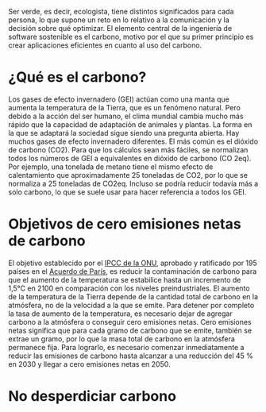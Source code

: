Ser verde, es decir, ecologista, tiene distintos significados para cada persona, lo que supone un reto en lo relativo a la comunicación y la decisión sobre qué optimizar. El elemento central de la ingeniería de software sostenible es el carbono, motivo por el que su primer principio es crear aplicaciones eficientes en cuanto al uso del carbono.

# ¿Qué es el carbono?

Los gases de efecto invernadero (GEI) actúan como una manta que aumenta la temperatura de la Tierra, que es un fenómeno natural. Pero debido a la acción del ser humano, el clima mundial cambia mucho más rápido que la capacidad de adaptación de animales y plantas. La forma en la que se adaptará la sociedad sigue siendo una pregunta abierta.
Hay muchos gases de efecto invernadero diferentes. El más común es el dióxido de carbono (CO2). Para que los cálculos sean más fáciles, se normalizan todos los números de GEI a equivalentes en dióxido de carbono (CO 2eq). Por ejemplo, una tonelada de metano tiene el mismo efecto de calentamiento que aproximadamente 25 toneladas de CO2, por lo que se normaliza a 25 toneladas de CO2eq. Incluso se podría reducir todavía más a solo carbono, lo que se suele usar para hacer referencia a todos los GEI.

# Objetivos de cero emisiones netas de carbono

El objetivo establecido por el [IPCC de la ONU](https://www.theguardian.com/environment/2011/dec/06/what-is-ipcc), aprobado y ratificado por 195 países en el [Acuerdo de París](https://unfccc.int/process-and-meetings/the-paris-agreement/the-paris-agreement), es reducir la contaminación de carbono para que el aumento de la temperatura se estabilice hasta un incremento de 1,5°C en 2100 en comparación con los niveles preindustriales.
El aumento de la temperatura de la Tierra depende de la cantidad total de carbono en la atmósfera, no de la velocidad a la que se emite. Para detener por completo la tasa de aumento de la temperatura, es necesario dejar de agregar carbono a la atmósfera o conseguir cero emisiones netas.
Cero emisiones netas significa que para cada gramo de carbono que se emite, también se extrae un gramo, por lo que la masa total de carbono en la atmósfera permanece fija.
Para lograrlo, es necesario comenzar inmediatamente a reducir las emisiones de carbono hasta alcanzar a una reducción del 45 % en 2030 y llegar a cero emisiones netas en 2050.

# No desperdiciar carbono